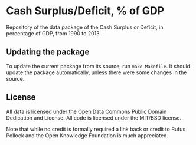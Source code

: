 # Cash Surplus/Deficit, % of GDP

Repository of the data package of the Cash Surplus or Deficit, in percentage of GDP, from 1990 to 2013.


## Updating the package

To update the current package from its source, run `make Makefile`. It should update the package automatically, unless there were some changes in the source.

## License

All data is licensed under the Open Data Commons Public Domain Dedication and License. All code is licensed under the MIT/BSD license.

Note that while no credit is formally required a link back or credit to Rufus Pollock and the Open Knowledge Foundation is much appreciated.
